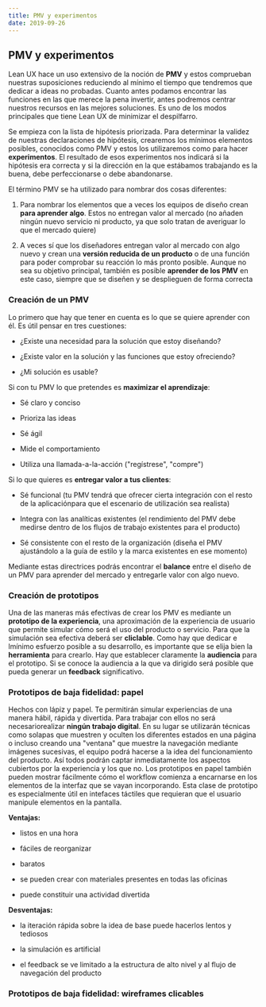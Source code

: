 ```yaml
---
title: PMV y experimentos
date: 2019-09-26
---
```

## PMV y experimentos ##

Lean UX hace un uso extensivo de la noción de **PMV** y estos comprueban nuestras suposiciones reduciendo al mínimo el tiempo que tendremos que dedicar a ideas no probadas. Cuanto antes podamos encontrar las funciones en las que merece la pena invertir, antes podremos centrar nuestros recursos en las mejores soluciones. Es uno de los modos principales que tiene Lean UX de minimizar el despilfarro. 

Se empieza con la lista de hipótesis priorizada. Para determinar la validez de nuestras declaraciones de hipótesis, crearemos los mínimos elementos posibles, conocidos como PMV y estos los utilizaremos como para hacer **experimentos**. El resultado de esos experimentos nos indicará si la hipótesis era correcta y si la dirección en la que estábamos trabajando es la buena, debe perfeccionarse o debe abandonarse.

El término PMV se ha utilizado para nombrar dos cosas diferentes:

1. Para nombrar los elementos que a veces los equipos de diseño crean **para aprender algo**. Estos no entregan valor al mercado (no añaden ningún nuevo servicio ni producto, ya que solo tratan de averiguar lo que el mercado quiere)

2. A veces sí que los diseñadores entregan valor al mercado con algo nuevo y crean una **versión reducida de un producto** o de una función para poder comprobar su reacción lo más pronto posible. Aunque no sea su objetivo principal, también es posible **aprender de los PMV** en este caso, siempre que se diseñen y se desplieguen de forma correcta

### Creación de un PMV ###

Lo primero que hay que tener en cuenta es lo que se quiere aprender con él. Es útil pensar en tres cuestiones:

- ¿Existe una necesidad para la solución que estoy diseñando?

- ¿Existe valor en la solución y las funciones que estoy ofreciendo?

- ¿Mi solución es usable?

Si con tu PMV lo que pretendes es **maximizar el aprendizaje**:

- Sé claro y conciso

- Prioriza las ideas

- Sé ágil

- Mide el comportamiento

- Utiliza una llamada-a-la-acción ("regístrese", "compre")

Si lo que quieres es **entregar valor a tus clientes**:

- Sé funcional (tu PMV tendrá que ofrecer cierta integración con el resto de la aplicaciónpara que el escenario de utilización sea realista)

- Integra con las analíticas existentes (el rendimiento del PMV debe medirse dentro de los flujos de trabajo existentes para el producto)

- Sé consistente con el resto de la organización (diseña el PMV ajustándolo a la guía de estilo y la marca existentes en ese momento)

Mediante estas directrices podrás encontrar el **balance** entre el diseño de un PMV para aprender del mercado y entregarle valor con algo nuevo.

### Creación de prototipos ##

Una de las maneras más efectivas de crear los PMV es mediante un **prototipo de la experiencia**, una aproximación de la experiencia de usuario que permite simular cómo será el uso del producto o servicio. Para que la simulación sea efectiva deberá ser **cliclable**. Como hay que dedicar e lmínimo esfuerzo posible a su desarrollo, es importante que se elija bien la **herramienta** para crearlo. Hay que establecer claramente la **audiencia** para el prototipo. Si se conoce la audiencia a la que va dirigido será posible que pueda generar un **feedback** significativo.

### Prototipos de baja fidelidad: papel ###

Hechos con lápiz y papel. Te permitirán simular experiencias de una manera hábil, rápida y divertida. Para trabajar con ellos no será necesariorealizar **ningún trabajo digital**. En su lugar se utilizarán técnicas como solapas que muestren y oculten los diferentes estados en una página o incluso creando una "ventana" que muestre la navegación mediante imágenes sucesivas, el equipo podrá hacerse a la idea del funcionamiento del producto. Así todos podrán captar inmediatamente los aspectos cubiertos por la experiencia y los que no. Los prototipos en papel también pueden mostrar fácilmente cómo el workflow comienza a encarnarse en los elementos de la interfaz que se vayan incorporando. Esta clase de prototipo es especialmente útil en intefaces táctiles que requieran que el usuario manipule elementos en la pantalla.

**Ventajas:**

- listos en una hora

- fáciles de reorganizar

- baratos

- se pueden crear con materiales presentes en todas las oficinas

- puede constituir una actividad divertida


**Desventajas:**

- la iteración rápida sobre la idea de base puede hacerlos lentos y tediosos

- la simulación es artificial 

- el feedback se ve limitado a la estructura de alto nivel y al flujo de navegación del producto

### Prototipos de baja fidelidad: wireframes clicables ###







